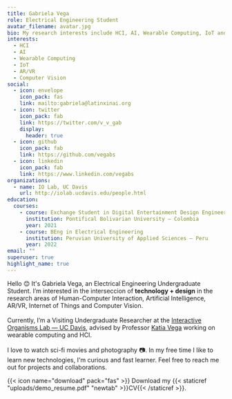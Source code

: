```yaml
---
title: Gabriela Vega
role: Electrical Engineering Student
avatar_filename: avatar.jpg
bio: My research interests include HCI, AI, Wearable Computing, IoT and AR/VR.
interests:
  - HCI
  - AI
  - Wearable Computing
  - IoT
  - AR/VR
  - Computer Vision
social:
  - icon: envelope
    icon_pack: fas
    link: mailto:gabriela@latinxinai.org
  - icon: twitter
    icon_pack: fab
    link: https://twitter.com/v_v_gab
    display:
      header: true
  - icon: github
    icon_pack: fab
    link: https://github.com/vegabs
  - icon: linkedin
    icon_pack: fab
    link: https://www.linkedin.com/vegabs
organizations:
  - name: IO Lab, UC Davis
    url: http://iolab.ucdavis.edu/people.html
education:
  courses:
    - course: Exchange Student in Digital Entertainment Design Engineering
      institution: Pontifical Bolivarian University – Colombia
      year: 2021
    - course: BEng in Electrical Engineering
      institution: Peruvian University of Applied Sciences – Peru
      year: 2022
email: ""
superuser: true
highlight_name: true
---
```

Hello 😊 It's Gabriela Vega, an Electrical Engineering Undergraduate Student. I’m interested in the interseccion of **technology + design** in the research areas of Human-Computer Interaction, Artificial Intelligence, AR/VR, Internet of Things and Computer Vision.\
\
Currently, I’m a Visiting Undergraduate Researcher at the [Interactive Organisms Lab — UC Davis](http://iolab.ucdavis.edu/people.html), advised by Professor [Katia Vega](https://scholar.google.com/citations?user=No4mGbsAAAAJ&hl=es) working on wearable computing and HCI.\
\
I love to watch sci-fi movies and photography 📷. In my free time I like to learn new technologies, I'm curious and fast learner. Feel free to reach me out for projects and collaborations.

{{< icon name="download" pack="fas" >}} Download my {{< staticref "uploads/demo_resume.pdf" "newtab" >}}CV{{< /staticref >}}.
